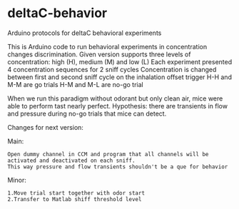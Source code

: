 # deltaC-behavior
Arduino protocols for deltaC behavioral experiments

This is Arduino code to run behavioral experiments in concentration changes discrimination.
Given version supports three levels of concentration: high (H), medium (M) and low (L)
Each experiment presented 4 concentration sequences for 2 sniff cycles
Concentration is changed between first and second sniff cycle on the inhalation offset trigger
    H-H and M-M are go trials
    H-M and M-L are no-go trial
    
When we run this paradigm without odorant but only clean air, mice were able to perform tast nearly perfect.
Hypothesis: there are transients in flow and pressure during no-go trials that mice can detect.

Changes for next version:

Main:   

    Open dummy channel in CCM and program that all channels will be activated and deactivated on each sniff. 
    This way pressure and flow transients shouldn't be a que for behavior

Minor: 

    1.Move trial start together with odor start
    2.Transfer to Matlab shiff threshold level
    
